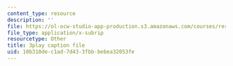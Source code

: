 ```yaml
---
content_type: resource
description: ''
file: https://ol-ocw-studio-app-production.s3.amazonaws.com/courses/res-8-004-reducing-the-danger-of-nuclear-weapons-and-proliferation-january-iap-2015/10b310dec1ad7d433fbbbebea32053fe_FXxpkucTR2E.srt
file_type: application/x-subrip
resourcetype: Other
title: 3play caption file
uid: 10b310de-c1ad-7d43-3fbb-bebea32053fe
---
```


